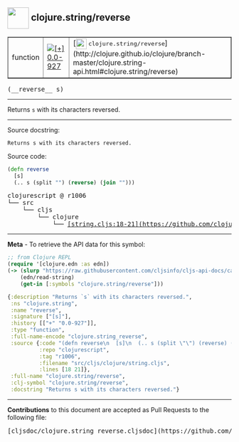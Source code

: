 ## <img width="48px" valign="middle" src="http://i.imgur.com/Hi20huC.png"> clojure.string/reverse

 <table border="1">
<tr>

<td>function</td>
<td><a href="https://github.com/cljsinfo/cljs-api-docs/tree/0.0-927"><img valign="middle" alt="[+] 0.0-927" src="https://img.shields.io/badge/+-0.0--927-lightgrey.svg"></a> </td>
<td>
[<img height="24px" valign="middle" src="http://i.imgur.com/1GjPKvB.png"> <samp>clojure.string/reverse</samp>](http://clojure.github.io/clojure/branch-master/clojure.string-api.html#clojure.string/reverse)
</td>
</tr>
</table>

 <samp>
(__reverse__ s)<br>
</samp>

---

Returns `s` with its characters reversed.

---



Source docstring:

```
Returns s with its characters reversed.
```

Source code:

```clj
(defn reverse
  [s]
  (.. s (split "") (reverse) (join "")))
```

 <pre>
clojurescript @ r1006
└── src
    └── cljs
        └── clojure
            └── <ins>[string.cljs:18-21](https://github.com/clojure/clojurescript/blob/r1006/src/cljs/clojure/string.cljs#L18-L21)</ins>
</pre>


---

__Meta__ - To retrieve the API data for this symbol:

```clj
;; from Clojure REPL
(require '[clojure.edn :as edn])
(-> (slurp "https://raw.githubusercontent.com/cljsinfo/cljs-api-docs/catalog/cljs-api.edn")
    (edn/read-string)
    (get-in [:symbols "clojure.string/reverse"]))
```

```clj
{:description "Returns `s` with its characters reversed.",
 :ns "clojure.string",
 :name "reverse",
 :signature ["[s]"],
 :history [["+" "0.0-927"]],
 :type "function",
 :full-name-encode "clojure.string_reverse",
 :source {:code "(defn reverse\n  [s]\n  (.. s (split \"\") (reverse) (join \"\")))",
          :repo "clojurescript",
          :tag "r1006",
          :filename "src/cljs/clojure/string.cljs",
          :lines [18 21]},
 :full-name "clojure.string/reverse",
 :clj-symbol "clojure.string/reverse",
 :docstring "Returns s with its characters reversed."}

```

---

__Contributions__ to this document are accepted as Pull Requests to the following file:

 <pre>
[cljsdoc/clojure.string_reverse.cljsdoc](https://github.com/cljsinfo/cljs-api-docs/blob/master/cljsdoc/clojure.string_reverse.cljsdoc)
</pre>

